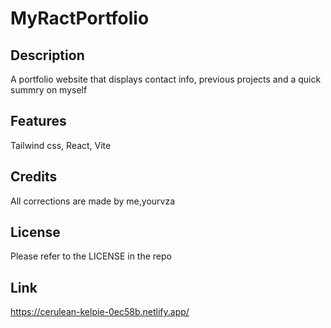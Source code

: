 # MyRactPortfolio

## Description
A portfolio website that displays contact info, previous projects and a quick summry on myself

## Features
Tailwind css, React, Vite

## Credits
All corrections are made by me,yourvza


## License 
Please refer to the LICENSE in the repo

## Link
https://cerulean-kelpie-0ec58b.netlify.app/
